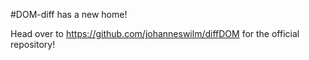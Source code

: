 #DOM-diff has a new home!

Head over to https://github.com/johanneswilm/diffDOM for the official repository!
